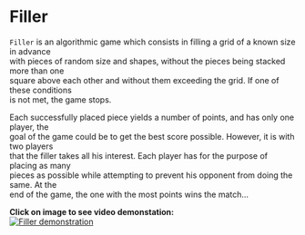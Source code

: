 # Filler
`Filler` is an algorithmic game which consists in filling a grid of a known size in advance  
with pieces of random size and shapes, without the pieces being stacked more than one  
square above each other and without them exceeding the grid. If one of these conditions  
is not met, the game stops.  
  
Each successfully placed piece yields a number of points, and has only one player, the  
goal of the game could be to get the best score possible. However, it is with two players  
that the filler takes all his interest. Each player has for the purpose of placing as many  
pieces as possible while attempting to prevent his opponent from doing the same. At the  
end of the game, the one with the most points wins the match...  

**Click on image to see video demonstation:**  
[![Filler demonstration](https://firebasestorage.googleapis.com/v0/b/project-6823619469149101723.appspot.com/o/%D0%91%D0%B5%D0%B7%20%D0%B8%D0%BC%D0%B5%D0%BD%D0%B8-1.png?alt=media&token=4d2e2d60-7620-429d-8e6b-f2de0e6587e6)](https://www.youtube.com/watch?v=wnf-beMos_8)